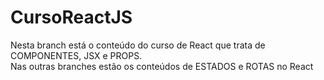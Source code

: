 # CursoReactJS
Nesta branch está o conteúdo do curso de React que trata de COMPONENTES, JSX e PROPS. <br/>
Nas outras branches estão os conteúdos de ESTADOS e ROTAS no React
